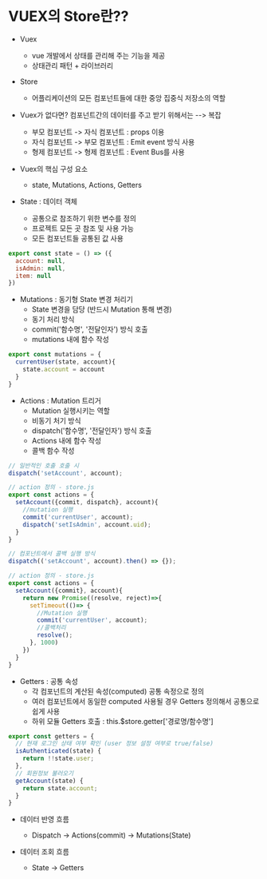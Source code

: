 # VUEX의 Store란??

- Vuex 
  - vue 개발에서 상태를 관리해 주는 기능을 제공
  - 상태관리 패턴 + 라이브러리

- Store
  - 어플리케이션의 모든 컴포넌트들에 대한 중앙 집중식 저장소의 역할

- Vuex가 없다면? 컴포넌트간의 데이터를 주고 받기 위해서는 --> 복잡
  - 부모 컴포넌트 -> 자식 컴포넌트 : props 이용
  - 자식 컴포넌트 -> 부모 컴포넌트 : Emit event 방식 사용
  - 형제 컴포넌트 -> 형제 컴포넌트 : Event Bus를 사용

- Vuex의 핵심 구성 요소
  - state, Mutations, Actions, Getters 

- State : 데이터 객체
  - 공통으로 참조하기 위한 변수를 정의 
  - 프로젝트 모든 곳 참조 및 사용 가능
  - 모든 컴포넌트들 공통된 값 사용

```js
export const state = () => ({
  account: null,
  isAdmin: null,
  item: null
})
```

- Mutations : 동기형 State 변경 처리기
  - State 변경을 담당 (반드시 Mutation 통해 변경)
  - 동기 처리 방식
  - commit('함수명', '전달인자') 방식 호출
  - mutations 내에 함수 작성

```js
export const mutations = {
  currentUser(state, account){
    state.account = account
  }
}
```

- Actions : Mutation 트리거
  - Mutation 실행시키는 역할
  - 비동기 처기 방식
  - dispatch('함수명', '전달인자') 방식 호출
  - Actions 내에 함수 작성
  - 콜백 함수 작성

```js
// 일반적인 호출 호출 시
dispatch('setAccount', account);

// action 정의 - store.js
export const actions = {
  setAccount({commit, dispatch}, account){
    //mutation 실행
    commit('currentUser', account); 
    dispatch('setIsAdmin', account.uid);
  }
}
```

```js
// 컴포넌트에서 콜백 실행 방식
dispatch(('setAccount', account).then() => {});

// action 정의 - store.js
export const actions = {
  setAccount({commit}, account){
    return new Promise((resolve, reject)=>{
      setTimeout(()=> {
        //Mutation 실행
        commit('currentUser', account);
        //콜백처리
        resolve();  
      }, 1000)
    })
  }
}
```

- Getters : 공통 속성
  - 각 컴포넌트의 계산된 속성(computed) 공통 속정으로 정의
  - 여러 컴포넌트에서 동일한 computed 사용될 경우 Getters 정의해서 공통으로 쉽게 사용
  - 하위 모듈 Getters 호출 : this.$store.getter['경로명/함수명']

```js
export const getters = {
  // 현재 로그인 상태 여부 확인 (user 정보 설정 여부로 true/false)
  isAuthenticated(state) {
    return !!state.user;
  },
  // 회원정보 불러오기
  getAccount(state) {
    return state.account;
  }
}
```

- 데이터 반영 흐름
  - Dispatch -> Actions(commit) -> Mutations(State)

- 데이터 조회 흐름
  - State -> Getters